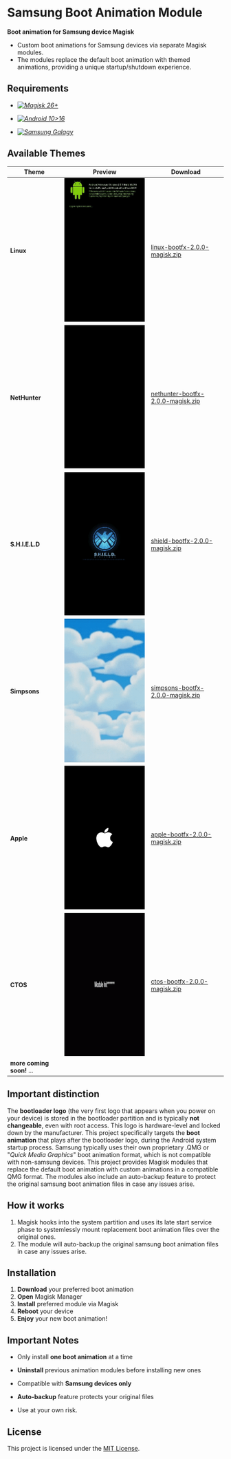 # Samsung Boot Animation Module

**Boot animation for Samsung device Magisk**

- Custom boot animations for Samsung devices via separate Magisk modules. 
- The modules replace the default boot animation with themed animations, providing a unique startup/shutdown experience.

## Requirements  
- *[![Magisk 26+](https://img.shields.io/badge/Magisk%2026%2B-black?style=flat&&logo=magisk&logoColor=lightgreen)](https://github.com/topjohnwu/Magisk)*

- *[![Android 10>16](https://img.shields.io/badge/Android%2010%3E16-black?style=flat&logo=android&logoColor=green)](https://www.android.com)*      

- *[![Samsung Galagy](https://img.shields.io/badge/Samsung%20Galaxy%20s20>25-black?style=flat&logo=samsung&logoColor=white)](https://samsung.com)*


## Available Themes  

| Theme | Preview | Download |
|-------|---------|----------|
| **Linux** | ![Linux Preview](examples/linux-bootfx.gif) | [ linux-bootfx-2.0.0-magisk.zip ](https://github.com/John0n1/SMbootFX/releases/tag/2.0.0/linux-bootfx-2.0.0-magisk.zip) |
| **NetHunter** | ![NetHunter Preview](examples/nethunter-bootfx.gif) | [ nethunter-bootfx-2.0.0-magisk.zip ](https://github.com/John0n1/SMbootFX/releases/tag/2.0.0/nethunter-bootfx-2.0.0-magisk.zip) |
| **S.H.I.E.L.D** | ![Shield Preview](examples/shield-bootfx.gif) | [ shield-bootfx-2.0.0-magisk.zip](https://github.com/John0n1/SMbootFX/releases/tag/2.0.0/shield-bootfx-2.0.0-magisk.zip) |
| **Simpsons** | ![Simpsons Preview](examples/simpsons-bootfx.gif) | [ simpsons-bootfx-2.0.0-magisk.zip ](https://github.com/John0n1/SMbootFX/releases/tag/2.0.0/simpsons-bootfx-2.0.0-magisk.zip) |
| **Apple** | ![Apple Preview](examples/apple-bootfx.png) | [ apple-bootfx-2.0.0-magisk.zip ](https://github.com/John0n1/SMbootFX/releases/tag/2.0.0/apple-bootfx-2.0.0-magisk.zip) |
| **CTOS** | ![CTOS Preview](examples/ctos-bootfx.gif) | [ ctos-bootfx-2.0.0-magisk.zip ](https://github.com/John0n1/SMbootFX/releases/tag/2.0.0/ctos-bootfx-2.0.0-magisk.zip) |
| **more coming soon!** ...| | | |

## **Important distinction**
The **bootloader logo** (the very first logo that appears when you power on your device) is stored in the bootloader partition and is typically **not changeable**, even with root access. This logo is hardware-level and locked down by the manufacturer.
This project specifically targets the **boot animation** that plays after the bootloader logo, during the Android system startup process.
Samsung typically uses their own proprietary .QMG or "*Quick Media Graphics*" boot animation format, which is not compatible with non-samsung devices. 
This project provides Magisk modules that replace the default boot animation with custom animations in a compatible QMG format. 
The modules also include an auto-backup feature to protect  the original samsung boot animation files in case any issues arise.

## How it works

1. Magisk hooks into the system partition and uses its late start service phase to systemlessly mount replacement boot animation files over the original ones.
2. The module will auto-backup the original samsung boot animation files in case any issues arise.

## Installation

1. **Download** your preferred boot animation
2. **Open** Magisk Manager
3. **Install** preferred module via Magisk
4. **Reboot** your device
5. **Enjoy** your new boot animation!

##  Important Notes

- Only install **one boot animation** at a time
- **Uninstall** previous animation modules before installing new ones
- Compatible with **Samsung devices only**
- **Auto-backup** feature protects your original files

- Use at your own risk.

## License

This project is licensed under the [MIT License](LICENSE).
